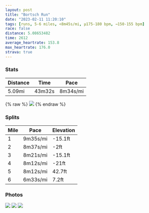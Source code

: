 ```yaml
---
layout: post
title: "Bortsch Run"
date: "2023-02-11 11:20:10"
tags: [runs, 5-6 miles, <8m45s/mi, μ175-180 bpm, →150-155 bpm]
race: false
distance: 5.08653482
time: 2612
average_heartrate: 153.8
max_heartrate: 176.0
strava: true
---
```


### Stats

| Distance | Time | Pace |
|----------|------|------|
|5.09mi|43m32s|8m34s/mi|

{% raw %}
<img src='https://maps.googleapis.com/maps/api/staticmap?maptype=roadmap&path=enc:}fwwFdwsbMINIb@OTMDM\UZCN?NJTJ`@PNDPAf@E^Ad@Nt@JFJ@XPEV]t@QpA?JNXPPHLb@L^Pl@l@BRJF@AMGSWBAHd@E?g@n@KZGz@K\Il@ItAQnAc@bB]~@@Hb@XMOWAGH_@xAC?o@[sA}@s@m@_@U_@[gBeAcAu@}Aw@gAm@oA{@]]YOuAu@sAi@i@[y@u@qBmAi@Y[Wg@[UUYe@Kk@FyAMe@k@eAcBuAa@OkAiAsA{@SUIQ}AaBc@KQIs@m@_Ac@yAeAo@[g@[IAe@SaA}@aAm@a@GcAJOEm@Yw@o@y@c@i@?IPOp@QZGHKBSC_@S{@s@}@o@_@Mw@aBeBiAUK{@s@a@Qg@Ek@]o@C_@GUY_CkBuAy@e@Qe@c@[Eq@Bc@SW[Q[YiASc@Y[c@Si@Kq@SiAcAq@kAUOSSq@a@w@Y_Ae@a@a@KEq@s@mAO[Mi@_@QBKX@|@F~ANjAD~@CdBBv@@FHHGo@AwDG_ADg@G}@@gB@YHCv@^fA\Xd@XTb@h@\V\P\^RH|@r@^T`@N\\JFn@p@zAp@ZBh@Tf@d@Xh@Pt@\t@RRXHbAAJ@~ApAhBhAh@`@`A~@TFPBXEhAl@x@VJNbChBX^`@ZTb@\XVLXVv@f@r@^ZEXWL]Fm@d@Y\Pf@`@d@V\Zf@Vd@LNQPEd@PhA`Av@h@b@Pb@ZbAj@lAbApFzC|@v@x@d@~@p@j@|@VJ^`@x@h@`@\\f@Rd@Df@Iv@@`@Tp@PT^\p@^~@r@p@^\XfAl@zA`A|@r@`An@X\h@`@hAt@b@Vp@@t@ZhEnCnCtBn@TNCb@iB@MEOC[@_@Nu@X_APa@HMf@wA`@}AHc@^oA?g@ACc@S_@YISCO?Gn@kCCa@MMgAo@UQe@i@[UYGRWNg@Ze@T_ALSXg@X{BVi@FcA&key=AIzaSyC1MId7bFpkLXNAaYhBSTb8jLyiSqzbDtM&size=800x800&markers=color:yellow|label:S|40.75647,-73.99811&markers=color:green|label:F|40.75625000000005,-73.99729000000002'>
{% endraw %}

### Splits

| Mile | Pace | Elevation |
|------|------|-----------|
|1|9m35s/mi|-15.1ft|
|2|8m37s/mi|-2ft|
|3|8m21s/mi|-15.1ft|
|4|8m12s/mi|-21ft|
|5|8m12s/mi|42.7ft|
|6|6m33s/mi|7.2ft|

### Photos
<img src='https://dgtzuqphqg23d.cloudfront.net/_3RI8CxruvmZmrZky4HleTVmBNoMSRkDN67M0QgyNl4-576x768.jpg'>

<img src='https://dgtzuqphqg23d.cloudfront.net/8FVSZyWIMnumQ8bMHI6cxJn5_N9vofIm9TNODedMDRs-576x768.jpg'>

<img src='https://dgtzuqphqg23d.cloudfront.net/CKeay5tJw1h5AWNucUyJsx_0vm7FaKRzZzttYbZ9Lks-576x768.jpg'>
